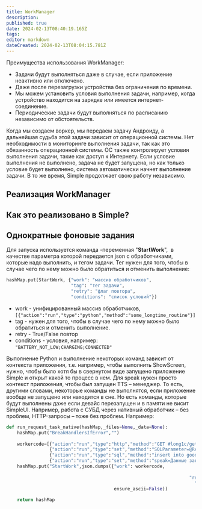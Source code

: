 ```yaml
---
title: WorkManager
description: 
published: true
date: 2024-02-13T08:40:19.165Z
tags: 
editor: markdown
dateCreated: 2024-02-13T08:04:15.781Z
---
```


Преимущества использования WorkManager:
- Задачи будут выполняться даже в случае, если приложение неактивно или отключено.
- Даже после перезагрузки устройства без ограничения по времени. 
- Мы можем установить условия выполнения задачи, например, когда устройство находится на зарядке или имеется интернет-соединение.
-  Периодические задачи будут выполняться по расписанию независимо от обстоятельств.

Когда мы создаем воркер, мы передаем задачу Андроиду, а дальнейшая судьба этой задачи зависит от операционной системы. Нет необходимости в мониторинге выполнения задачи, так как это обязанность операционной системы. ОС также контролирует условия выполнения задачи, такие как доступ к Интернету. Если условие выполнения не выполнено, задача не будет запущена, но как только условие будет выполнено, система автоматически начнет выполнение задачи. В то же время, Simple продолжает свою работу независимо.

## Реализация WorkManager
## Как это реализовано в Simple?

## Однократные фоновые задания

  
Для запуска используется команда -переменная "**StartWork**",  в качестве параметра которой передается json с обработчиками, которые надо выполнить, и тегом задачи. Тег нужен для того, чтобы в случае чего по нему можно было обратиться и отменить выполнение:


```Python
hashMap.put(StartWork, {"work": "массив обработчиков",
						"tag": "тег задачи",
						"retry": "флаг повтора",
						"conditions": "список условий"})
```
- work - унифицированный массив обработчиков, `[{"action":"run","type":"python","method":"some_longtime_routine"}]`
- tag - нужен для того, чтобы в случае чего по нему можно было обратиться и отменить выполнение.
- retry - True/False повтор
- conditions - условия, например: `"BATTERY_NOT_LOW;CHARGING;CONNECTED"`

Выполнение Python и выполнение некоторых команд зависит от контекста приложения, т.е. например, чтобы выполнить ShowScreen, нужно, чтобы было хотя бы в свернутом виде запущено приложение Simple и открыт какой то процесс в нем. Для speak нужен просто контекст приложения, чтобы был запущен TTS – менеджер. То есть, другими словами, некоторые команды не выполнятся, если приложение вообще не запущено или находится в сне. Но есть команды, которые будут выполнены даже если девайс перезапущен и в памяти не висит SimpleUI. Например, работа с СУБД через нативный обработчик – без проблем, HTTP-запросы – тоже без проблем. Например:
```Python
def run_request_task_native(hashMap,_files=None,_data=None):  
    hashMap.put("BreakHandlersIfError","")  
      
    workercode=[{"action":"run","type":"http","method":"GET #long1c/get_goods"},
			    {"action":"run","type":"set","method":"SQLParameter=@ResultMessage"},
			    {"action":"run","type":"sql","method":"insert into goods(art,barcode,nom) values(?,?,?)"},
			    {"action":"run","type":"set","method":"speak=Данные загружены"}]		    
    hashMap.put("StartWork",json.dumps({"work": workercode,
			    														  "tag": "my_single_task",
          															"retry": True,
															          "conditions":"BATTERY_NOT_LOW;CHARGING;CONNECTED"},
                                        ensure_ascii=False))  
		      
    return hashMap
```